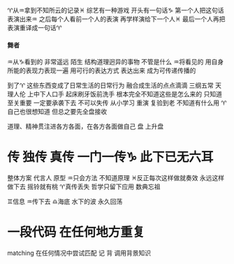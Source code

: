 ♈︎从♒︎拿到不知所云的记录♓︎
综艺有一种游戏
开头有一句话♑︎ 第一个人把这句话表演出来♒︎
之后每个人看前一个人的表演 再学样演给下一个人♓︎
最后一个人再把表演重译成一句话♈︎

#### 舞者
♒︎从♑︎看到的 非常遥远 陌生 结构道理迥异的事物
不管是什么 ♒︎将看见的 用自身所能的表现力表现一遍
用可行的表达方式 表达出来 成为可传递传播的

到了♈︎ 这些东西变成了日常生活的日常行为
融合成生活的点点滴滴
三纲五常 天理人伦 上中下人口手 起床刷牙饭前洗手
根本完全不知道这些是怎么来的
只知道至关重要 一定要承袭下去 不可以失传
从小学习 重演 复验到老
不知道有什么用 ♈︎自己也很想知道 但总之要先全盘接收

道理、精神贯注进各方各面，在各方各面做自己
盘 上升盘

# 传 独传 真传 一门一传♑︎ 此下已无六耳
整体方案 代言人 原型
♒︎只会方法 不知道原理
♓︎反正每次这样做就奏效 永远这样做下去 摇铃就有桃
♈︎真传丢失 哲学只留下应用 数典忘祖

♊︎信息 ♒︎传下去 ♎︎海底 水下的波 永久回荡

# 一段代码 在任何地方重复
matching 在任何情况中尝试匹配
记 背 调用背景知识

